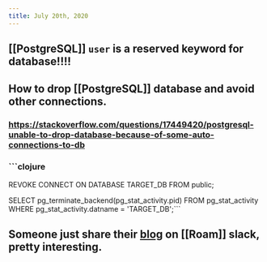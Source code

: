 ```yaml
---
title: July 20th, 2020
---
```


## [[PostgreSQL]] `user` is a reserved keyword for database!!!!

## How to drop [[PostgreSQL]] database and avoid other connections.
### https://stackoverflow.com/questions/17449420/postgresql-unable-to-drop-database-because-of-some-auto-connections-to-db

### ```clojure
REVOKE CONNECT ON DATABASE TARGET_DB FROM public;

SELECT pg_terminate_backend(pg_stat_activity.pid)
FROM pg_stat_activity
WHERE pg_stat_activity.datname = 'TARGET_DB';```

## Someone just share their [blog](https://www.strategicstructures.com/) on [[Roam]] slack, pretty interesting.
